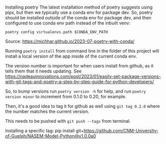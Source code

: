 Installing poetry
The latest installation method of poetry suggests using pipx, but then we typically use a conda env for package dev. So, poetry should be installed outside of the conda env for package dev, and then configured to use conda env path instead of the inbuilt venv:
```
poetry config virtualenvs.path $CONDA_ENV_PATH
```
Source: https://michhar.github.io/2023-07-poetry-with-conda/ 


Running `poetry install` from command line in the folder of this project will install a local version of the app inside of the current conda env.

The version number is important for when users install from github, as it tells them that it needs updating.
See https://nadeauinnovations.com/post/2023/01/easily-set-package-versions-with-git-tags-and-poetry-a-step-by-step-guide-for-python-developers/

So, to bump versions run `poetry version -h` for help, and run `poetry version minor` to increment from 0.1.0 to 0.20, for example.

Then, it's a good idea to tag it for github as well using `git tag 0.2.0` where the number matches the current version.

This needs to be pushed with `git push --tags` from terminal.


Installing a specific tag:
pip install git+https://github.com/CNM-University-of-Guelph/NASEM-Model-Python@v1.0.0a0